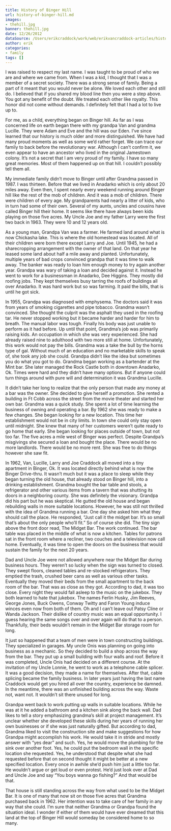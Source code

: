 ```yaml
---
title: History of Binger Hill
url: history-of-binger-hill.md
images:
- thehill.jpg
banner: thehill.jpg
date: 12/26/2012
dataSource: /Users/erikcraddock/work/web/erikvancraddock-articles/history-of-binger-hill/history-of-binger-hill.md
author: erik
categories:
- family
tags: []
---
```


I was raised to respect my last name. I was taught to be proud of who we are and where we came from. When I was a kid, I thought that I was a member of a secret society. There was a strong sense of family. Being a part of it meant that you would never be alone. We loved each other and still do. I believed that if you shared my blood line then you were a step above. You got any benefit of the doubt. We treated each other like royalty. This honor did not come without demands. I definitely felt that I had a lot to live up to.

For me, as a child, everything began on Binger hill. As far as I was concerned life on earth began there with my grandpa Van and grandma Lucille. They were Adam and Eve and the hill was our Eden. I’ve since learned that our history is much older and more distinguished. We have had many proud moments as well as some we’d rather forget. We can trace our family to back before the revolutionary war. Although I can’t confirm it, we even appear to have an ancestor who lived in the original Jamestown colony. It’s not a secret that I am very proud of my family. I have so many great memories. Most of them happened up on that hill. I couldn’t possibly tell them all.

My immediate family didn’t move to Binger until after Grandma passed in 1987. I was thirteen. Before that we lived in Anadarko which is only about 20 miles away. Even then, I spent nearly every weekend running around Binger hill like the rest of the mob of children. And it was a mob of children. There were children of every age. My grandparents had nearly a litter of kids, who in turn had some of their own. Several of my aunts, uncles and cousins have called Binger hill their home. It seems like there have always been kids playing on those five acres. My Uncle Joe and my father Larry were the first two back in 1963. They were 10 and 12 years old.

As a young man, Grandpa Van was a farmer. He farmed land around what is now Chickasha lake. This is where the old homestead was located. All of their children were born there except Larry and Joe. Until 1945, he had a sharecropping arrangement with the owner of that land. On that year he leased some land about half a mile away and planted. Unfortunately, multiple years of bad crops convinced grandpa that it was time to walk away. The banker was ready to loan him enough money to try again another year. Grandpa was wary of taking a loan and decided against it. Instead he went to work for a businessman in Anadarko, Dee Higgins. They mostly did roofing jobs. They kept themselves busy tarring the roofs of buildings all over Anadarko. It was hard work but so was farming. It paid the bills, that is until he got sick.

In 1955, Grandpa was diagnosed with emphysema. The doctors said it was from years of smoking cigarettes and pipe tobacco. Grandma wasn’t convinced. She thought the culprit was the asphalt they used in the roofing tar. He never stopped working but it became harder and harder for him to breath. The manual labor was tough. Finally his body was just unable to perform as it had before. Up until that point, Grandma’s job was primarily raising kids. An occupation in which she was very experienced. She had already raised nine to adulthood with two more still at home. Unfortunately, this work would not pay the bills. Grandma was a take the bull by the horns type of gal. Without much of an education and no marketable skills to speak of, she took any job she could. Grandpa didn’t like the idea but sometimes you do what you got to do. Grandma began working as a bartender at the Mint bar. She later managed the Rock Castle both in downtown Anadarko, Ok. Times were hard and they didn’t have many options. But if anyone could turn things around with pure will and determination it was Grandma Lucille.

It didn’t take her long to realize that the only person that made any money at a bar was the owner. She decided to give herself a promotion. She rented a building in Ft Cobb across the street from the movie theater and started her own bar. Grandma was a quick study. She spent a lot of time learning the business of owning and operating a bar. By 1962 she was ready to make a few changes. She began looking for a new location. This time her establishment would not be in city limits. In town she could only stay open until midnight. She knew that many of her customers weren’t quite ready to go home that early. She began looking for places outside of town, but not too far. The five acres a mile west of Binger was perfect. Despite Grandpa’s misgivings she secured a loan and bought the place. There would be no more landlords. There would be no more rent. She was free to do things however she saw fit.

In 1962, Van, Lucille, Larry and Joe Craddock all moved into a tiny apartment in Binger, Ok. It was located directly behind what is now the Binger Drive-thru. It wasn’t much but it was a place to sleep while they began turning the old house, that already stood on Binger hill, into a drinking establishment. Grandma bought the bar table and stools, a refrigerator and other various items from a tavern that was shutting its doors in a neighboring county. She was definitely the visionary. Grandpa did his part but he was skeptical. He gutted the old house and began rebuilding walls in more suitable locations. However, he was still not thrilled with the idea of Grandma running a bar. One day she asked him what they should call the place. He responded, “Just call it the midget bar. It’s so small that’s about the only people who’ll fit.” So of course she did. The tiny sign above the front door read, The Midget Bar. The work continued. The bar table was placed in the middle of what is now a kitchen. Tables for patrons sat in the front room where a recliner, two couches and a television now call home. Eventually, it was time to open the doors on the business that would sustain the family for the next 20 years.

Dad and Uncle Joe were not allowed anywhere near the Midget Bar during business hours. They weren’t so lucky when the sign was turned to closed. They swept floors, cleaned tables and re-stocked refrigerators. They emptied the trash, crushed beer cans as well as various other tasks. Eventually they moved their beds from the small apartment to the back room of the bar. That was as close as they got. According to dad, it was too close. Every night they would fall asleep to the music on the jukebox. They both learned to hate that jukebox. The names Ferlin Husky, Jim Reeves, George Jones, Buck Owens, Conway Twitty and Faron Young induce winces even now from both of them. Oh and I can’t leave out Patsy Cline or Wanda Jackson. Their dislike of country music was an equal opportunity. I guess hearing the same songs over and over again will do that to a person. Thankfully, their beds wouldn’t remain in the Midget Bar storage room for long.

It just so happened that a team of men were in town constructing buildings. They specialized in garages. My uncle Onis was planning on going into business as a mechanic. So they decided to build a shop across the way from the bar. They put up a small building with four walls and roof. Before it was completed, Uncle Onis had decided on a different course. At the invitation of my Uncle Lonnie, he went to work as a telephone cable splicer. It was a good decision, they made a name for themselves. After that, cable splicing became the family business. In later years just having the last name Craddock would get you hired all over the country, experience be damned. In the meantime, there was an unfinished building across the way. Waste not, want not. It wouldn’t sit there unused for long.

Grandpa went back to work putting up walls in suitable locations. While he was at it he added a bathroom and a kitchen sink along the back wall. Dad likes to tell a story emphasizing grandma’s skill at project management. It’s unclear whether she developed these skills during her years of running her own businesses or if she was just naturally gifted. But according to dad, Grandma liked to visit the construction site and make suggestions for how Grandpa might accomplish his work. He would take it in stride and mostly answer with “yes dear” and such. Yes, he would move the plumbing for the sink over another foot. Yes, he could put the bedroom wall in the specific location she requested. Yes, he understood that despite what she had requested before that on second thought it might be better at a new specified location. Every once in awhile she’d push him just a little too far. He wouldn’t argue or get loud or even protest. He’d just look over at Dad and Uncle Joe and say “You boys wanna go fishing?” And that would be that.

That house is still standing across the way from what used to be the Midget Bar. It is one of many that now sit on those five acres that Grandma purchased back in 1962. Her intention was to take care of her family in any way that she could. I’m sure that neither Grandma or Grandpa found the situation ideal. I wonder if either of them would have ever dreamed that this land at the top of Binger Hill would someday be considered home to so many.